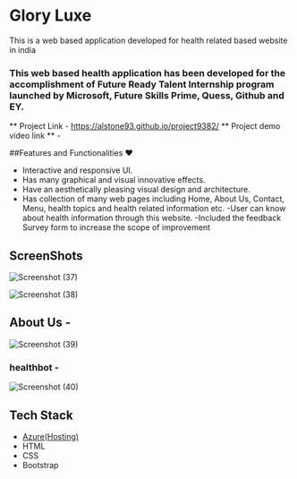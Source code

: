 
# Glory Luxe

This is a web based application developed for health related based website in india

### This web based health application has been developed for the accomplishment of Future Ready Talent Internship program launched by Microsoft, Future Skills Prime, Quess, Github and EY.


** Project Link - https://alstone93.github.io/project9382/
** Project demo video link ** - 


##Features and Functionalities ❤

- Interactive and responsive UI.
- Has many graphical and visual innovative effects.
- Have an aesthetically pleasing visual design and architecture.
- Has collection of many web pages including Home, About Us, Contact, Menu, health topics and health related information etc.
-User can know about health information through this website.
-Included the feedback Survey form to increase the scope of improvement

## ScreenShots

![Screenshot (37)](https://github.com/alstone93/project9382/assets/113782226/67cac382-4992-40e5-b484-eb35a8da97b3)

![Screenshot (38)](https://github.com/alstone93/project9382/assets/113782226/f93bd621-22e9-4ec0-97bb-e352c9f2beeb)


## About Us - 


![Screenshot (39)](https://github.com/alstone93/project9382/assets/113782226/907d712f-1319-4195-becb-aa392d004a80)


### healthbot -


![Screenshot (40)](https://github.com/alstone93/project9382/assets/113782226/2cd794b4-d64e-45af-8d53-8d6b245716d9)




## Tech Stack

- [Azure(Hosting)](https://azure.microsoft.com/en-in/features/azure-portal/)
- HTML
- CSS
- Bootstrap













